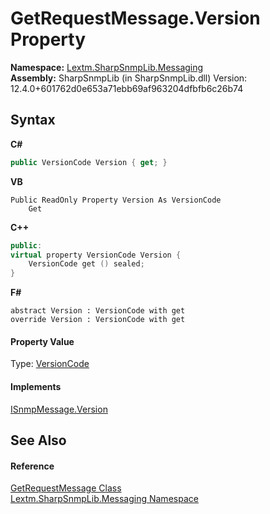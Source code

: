 # GetRequestMessage.Version Property 
 

**Namespace:**&nbsp;<a href="N_Lextm_SharpSnmpLib_Messaging">Lextm.SharpSnmpLib.Messaging</a><br />**Assembly:**&nbsp;SharpSnmpLib (in SharpSnmpLib.dll) Version: 12.4.0+601762d0e653a71ebb69af963204dfbfb6c26b74

## Syntax

**C#**<br />
``` C#
public VersionCode Version { get; }
```

**VB**<br />
``` VB
Public ReadOnly Property Version As VersionCode
	Get
```

**C++**<br />
``` C++
public:
virtual property VersionCode Version {
	VersionCode get () sealed;
}
```

**F#**<br />
``` F#
abstract Version : VersionCode with get
override Version : VersionCode with get
```


#### Property Value
Type: <a href="T_Lextm_SharpSnmpLib_VersionCode">VersionCode</a>

#### Implements
<a href="P_Lextm_SharpSnmpLib_Messaging_ISnmpMessage_Version">ISnmpMessage.Version</a><br />

## See Also


#### Reference
<a href="T_Lextm_SharpSnmpLib_Messaging_GetRequestMessage">GetRequestMessage Class</a><br /><a href="N_Lextm_SharpSnmpLib_Messaging">Lextm.SharpSnmpLib.Messaging Namespace</a><br />